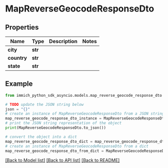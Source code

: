 # MapReverseGeocodeResponseDto


## Properties

Name | Type | Description | Notes
------------ | ------------- | ------------- | -------------
**city** | **str** |  | 
**country** | **str** |  | 
**state** | **str** |  | 

## Example

```python
from immich_python_sdk_asyncio.models.map_reverse_geocode_response_dto import MapReverseGeocodeResponseDto

# TODO update the JSON string below
json = "{}"
# create an instance of MapReverseGeocodeResponseDto from a JSON string
map_reverse_geocode_response_dto_instance = MapReverseGeocodeResponseDto.from_json(json)
# print the JSON string representation of the object
print(MapReverseGeocodeResponseDto.to_json())

# convert the object into a dict
map_reverse_geocode_response_dto_dict = map_reverse_geocode_response_dto_instance.to_dict()
# create an instance of MapReverseGeocodeResponseDto from a dict
map_reverse_geocode_response_dto_from_dict = MapReverseGeocodeResponseDto.from_dict(map_reverse_geocode_response_dto_dict)
```
[[Back to Model list]](../README.md#documentation-for-models) [[Back to API list]](../README.md#documentation-for-api-endpoints) [[Back to README]](../README.md)


